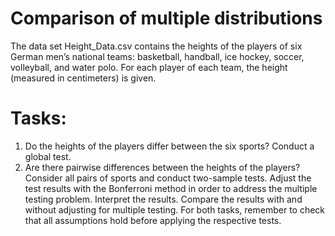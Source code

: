 # Comparison of multiple distributions

The data set Height_Data.csv contains the heights of the players of six German men’s national teams: basketball, handball, ice hockey, soccer, volleyball, and water polo. For each player of each team, the height (measured in centimeters) is given.

# Tasks:
  1. Do the heights of the players differ between the six sports? Conduct a global test.
  2. Are there pairwise differences between the heights of the players? Consider all pairs of sports and conduct two-sample tests. Adjust the test results with the Bonferroni method in order to address the multiple testing problem. Interpret the results. Compare the results with and without adjusting for multiple testing. For both tasks, remember to check that all assumptions hold before applying the respective tests.
